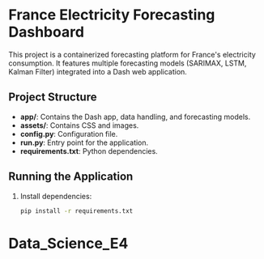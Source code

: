# France Electricity Forecasting Dashboard

This project is a containerized forecasting platform for France's electricity consumption. It features multiple forecasting models (SARIMAX, LSTM, Kalman Filter) integrated into a Dash web application.

## Project Structure

- **app/**: Contains the Dash app, data handling, and forecasting models.
- **assets/**: Contains CSS and images.
- **config.py**: Configuration file.
- **run.py**: Entry point for the application.
- **requirements.txt**: Python dependencies.

## Running the Application

1. Install dependencies:
   ```bash
   pip install -r requirements.txt
# Data_Science_E4